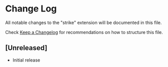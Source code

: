# Change Log
All notable changes to the "strike" extension will be documented in this file.

Check [Keep a Changelog](http://keepachangelog.com/) for recommendations on how to structure this file.

## [Unreleased]
- Initial release